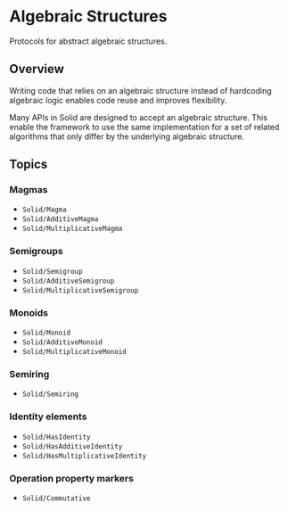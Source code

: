 # Algebraic Structures

Protocols for abstract algebraic structures.

## Overview

Writing code that relies on an algebraic structure instead of hardcoding algebraic logic enables code reuse and improves flexibility. 

Many APIs in Solid are designed to accept an algebraic structure. This enable the framework to use the same implementation for a set of related algorithms that only differ by the underlying algebraic structure.


## Topics

### Magmas
- ``Solid/Magma``
- ``Solid/AdditiveMagma``
- ``Solid/MultiplicativeMagma``

### Semigroups
- ``Solid/Semigroup``
- ``Solid/AdditiveSemigroup``
- ``Solid/MultiplicativeSemigroup``

### Monoids
- ``Solid/Monoid``
- ``Solid/AdditiveMonoid``
- ``Solid/MultiplicativeMonoid``

### Semiring
- ``Solid/Semiring``

### Identity elements
- ``Solid/HasIdentity``
- ``Solid/HasAdditiveIdentity``
- ``Solid/HasMultiplicativeIdentity``

### Operation property markers
- ``Solid/Commutative``
